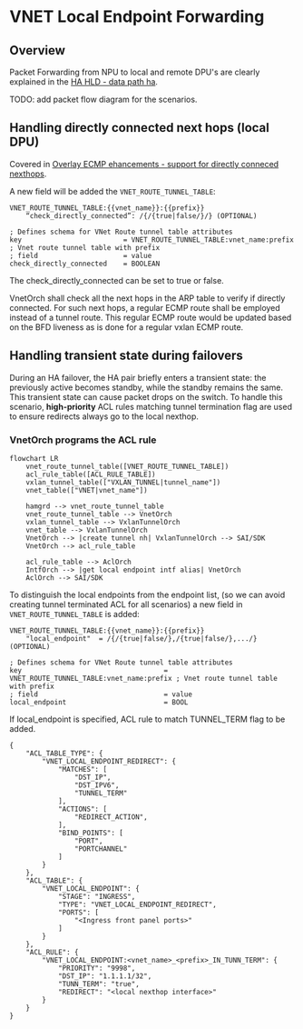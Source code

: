 # VNET Local Endpoint Forwarding

## Overview

Packet Forwarding from NPU to local and remote DPU's are clearly explained in the [HA HLD - data path ha](https://github.com/sonic-net/SONiC/blob/master/doc/smart-switch/high-availability/smart-switch-ha-hld.md#42-data-path-ha).

TODO: add packet flow diagram for the scenarios. 

## Handling directly connected next hops (local DPU)

Covered in [Overlay ECMP ehancements - support for directly conneced nexthops](https://github.com/sonic-net/SONiC/blob/master/doc/vxlan/Overlay%20ECMP%20ehancements.md#33-bfd-tx-rx-interval-parameter-and-support-for-directly-connected-nexthops).

A new field will be added the `VNET_ROUTE_TUNNEL_TABLE`:

```
VNET_ROUTE_TUNNEL_TABLE:{{vnet_name}}:{{prefix}}
    “check_directly_connected”: /{/{true|false/}/} (OPTIONAL) 
```

```
; Defines schema for VNet Route tunnel table attributes
key                         = VNET_ROUTE_TUNNEL_TABLE:vnet_name:prefix ; Vnet route tunnel table with prefix
; field                     = value
check_directly_connected    = BOOLEAN  
```

The check_directly_connected can be set to true or false. 

VnetOrch shall check all the next hops in the ARP table to verify if directly connected. For such next hops, a regular ECMP route shall be employed instead of a tunnel route. This regular ECMP route would be updated based on the BFD liveness as is done for a regular vxlan ECMP route.

## Handling transient state during failovers 
During an HA failover, the HA pair briefly enters a transient state: the previously active becomes standby, while the standby remains the same. This transient state can cause packet drops on the switch. 
To handle this scenario, **high-priority** ACL rules matching tunnel termination flag are used to ensure redirects always go to the local nexthop.

### VnetOrch programs the ACL rule

```mermaid
flowchart LR
    vnet_route_tunnel_table([VNET_ROUTE_TUNNEL_TABLE])
    acl_rule_table([ACL_RULE_TABLE])
    vxlan_tunnel_table(["VXLAN_TUNNEL|tunnel_name"])
    vnet_table(["VNET|vnet_name"])

    hamgrd --> vnet_route_tunnel_table
    vnet_route_tunnel_table --> VnetOrch
    vxlan_tunnel_table --> VxlanTunnelOrch
    vnet_table --> VxlanTunnelOrch
    VnetOrch --> |create tunnel nh| VxlanTunnelOrch --> SAI/SDK
    VnetOrch --> acl_rule_table

    acl_rule_table --> AclOrch
    IntfOrch --> |get local endpoint intf alias| VnetOrch
    AclOrch --> SAI/SDK
```

To distinguish the local endpoints from the endpoint list, (so we can avoid creating tunnel terminated ACL for all scenarios) a new field in `VNET_ROUTE_TUNNEL_TABLE` is added: 

```
VNET_ROUTE_TUNNEL_TABLE:{{vnet_name}}:{{prefix}}
    "local_endpoint"  = /{/{true|false/},/{true|false/},.../}  (OPTIONAL)
```

```
; Defines schema for VNet Route tunnel table attributes
key                                   = VNET_ROUTE_TUNNEL_TABLE:vnet_name:prefix ; Vnet route tunnel table with prefix
; field                               = value
local_endpoint                        = BOOL
```

If local_endpoint is specified, ACL rule to match TUNNEL_TERM flag to be added.

```
{
    "ACL_TABLE_TYPE": {
        "VNET_LOCAL_ENDPOINT_REDIRECT": {
            "MATCHES": [
                "DST_IP",
                "DST_IPV6",
                "TUNNEL_TERM"
            ],
            "ACTIONS": [
                "REDIRECT_ACTION",
            ],
            "BIND_POINTS": [
                "PORT",
                "PORTCHANNEL"
            ]
        }
    },
    "ACL_TABLE": {
        "VNET_LOCAL_ENDPOINT": {
            "STAGE": "INGRESS",
            "TYPE": "VNET_LOCAL_ENDPOINT_REDIRECT",
            "PORTS": [
                "<Ingress front panel ports>"
            ]
        }
    },
    "ACL_RULE": {
        "VNET_LOCAL_ENDPOINT:<vnet_name>_<prefix>_IN_TUNN_TERM": {
            "PRIORITY": "9998",
            "DST_IP": "1.1.1.1/32",
            "TUNN_TERM": "true",
            "REDIRECT": "<local nexthop interface>"
        }
    }
}
```
